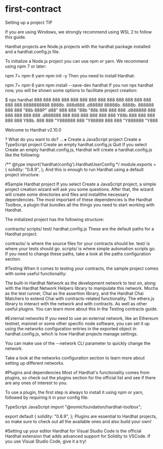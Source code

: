 # first-contract
Setting up a project
TIP

If you are using Windows, we strongly recommend using WSL 2 to follow this guide.

Hardhat projects are Node.js projects with the hardhat package installed and a hardhat.config.js file.

To initialize a Node.js project you can use npm or yarn. We recommend using npm 7 or later:

npm 7+
npm 6
yarn
npm init -y
Then you need to install Hardhat:

npm 7+
npm 6
yarn
npm install --save-dev hardhat
If you run npx hardhat now, you will be shown some options to facilitate project creation:

$ npx hardhat
888    888                      888 888               888
888    888                      888 888               888
888    888                      888 888               888
8888888888  8888b.  888d888 .d88888 88888b.   8888b.  888888
888    888     "88b 888P"  d88" 888 888 "88b     "88b 888
888    888 .d888888 888    888  888 888  888 .d888888 888
888    888 888  888 888    Y88b 888 888  888 888  888 Y88b.
888    888 "Y888888 888     "Y88888 888  888 "Y888888  "Y888

Welcome to Hardhat v2.10.0

? What do you want to do? …
▸ Create a JavaScript project
  Create a TypeScript project
  Create an empty hardhat.config.js
  Quit
If you select Create an empty hardhat.config.js, Hardhat will create a hardhat.config.js like the following:

/** @type import('hardhat/config').HardhatUserConfig */
module.exports = {
  solidity: "0.8.9",
};
And this is enough to run Hardhat using a default project structure.

#Sample Hardhat project
If you select Create a JavaScript project, a simple project creation wizard will ask you some questions. After that, the wizard will create some directories and files and installthe necessary dependencies. The most important of these dependencies is the Hardhat Toolbox, a plugin that bundles all the things you need to start working with Hardhat.

The initialized project has the following structure:

contracts/
scripts/
test/
hardhat.config.js
These are the default paths for a Hardhat project.

contracts/ is where the source files for your contracts should be.
test/ is where your tests should go.
scripts/ is where simple automation scripts go.
If you need to change these paths, take a look at the paths configuration section.

#Testing
When it comes to testing your contracts, the sample project comes with some useful functionality:

The built-in Hardhat Network as the development network to test on, along with the Hardhat Network Helpers library to manipulate this network.
Mocha as the test runner, Chai as the assertion library, and the Hardhat Chai Matchers to extend Chai with contracts-related functionality.
The 
ethers.js
 library to interact with the network and with contracts.
As well as other useful plugins. You can learn more about this in the Testing contracts guide.

#External networks
If you need to use an external network, like an Ethereum testnet, mainnet or some other specific node software, you can set it up using the networks configuration entries in the exported object in hardhat.config.js, which is how Hardhat projects manage settings.

You can make use of the --network CLI parameter to quickly change the network.

Take a look at the networks configuration section to learn more about setting up different networks.

#Plugins and dependencies
Most of Hardhat's functionality comes from plugins, so check out the plugins section for the official list and see if there are any ones of interest to you.

To use a plugin, the first step is always to install it using npm or yarn, followed by requiring it in your config file:

TypeScript
JavaScript
import "@nomicfoundation/hardhat-toolbox";

export default {
  solidity: "0.8.9",
};
Plugins are essential to Hardhat projects, so make sure to check out all the available ones and also build your own!

#Setting up your editor
Hardhat for Visual Studio Code is the official Hardhat extension that adds advanced support for Solidity to VSCode. If you use Visual Studio Code, give it a try!
